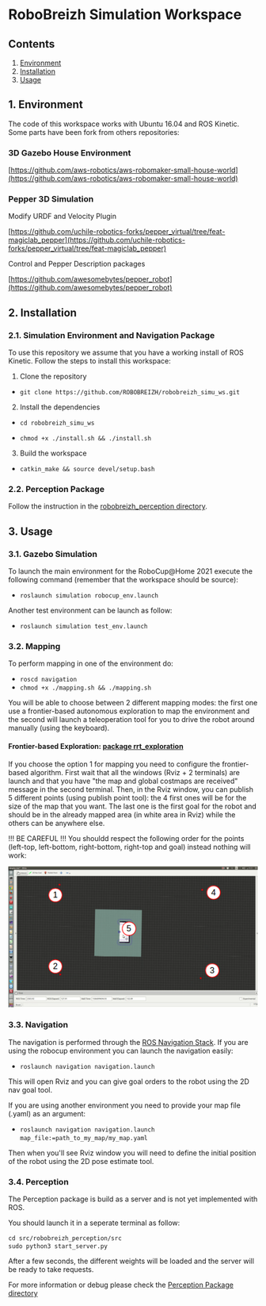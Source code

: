 RoboBreizh Simulation Workspace
==============

## Contents
1. [Environment](#1-environment)
2. [Installation](#2-installation)
3. [Usage](#3-usage)


## 1. Environment 
The code of this workspace works with Ubuntu 16.04 and ROS Kinetic. 
Some parts have been fork from others repositories:

### 3D Gazebo House Environment
[https://github.com/aws-robotics/aws-robomaker-small-house-world](https://github.com/aws-robotics/aws-robomaker-small-house-world)

### Pepper 3D Simulation
Modify URDF and Velocity Plugin

[https://github.com/uchile-robotics-forks/pepper_virtual/tree/feat-magiclab_pepper](https://github.com/uchile-robotics-forks/pepper_virtual/tree/feat-magiclab_pepper)

Control and Pepper Description packages

[https://github.com/awesomebytes/pepper_robot](https://github.com/awesomebytes/pepper_robot)

## 2. Installation

### 2.1. Simulation Environment and Navigation Package

To use this repository we assume that you have a working install of ROS Kinetic.
Follow the steps to install this workspace:
1. Clone the repository 

- `git clone https://github.com/ROBOBREIZH/robobreizh_simu_ws.git`

2. Install the dependencies

- `cd robobreizh_simu_ws`

- `chmod +x ./install.sh && ./install.sh`

3. Build the workspace

- `catkin_make && source devel/setup.bash`

### 2.2. Perception Package

Follow the instruction in the [robobreizh_perception directory](src/robobreizh_perception/).

## 3. Usage

### 3.1. Gazebo Simulation
To launch the main environment for the RoboCup@Home 2021 execute the following command (remember that the workspace should be source):

- `roslaunch simulation robocup_env.launch`

Another test environment can be launch as follow:

- `roslaunch simulation test_env.launch`

### 3.2. Mapping 
To perform mapping in one of the environment do:

- `roscd navigation`
- `chmod +x ./mapping.sh && ./mapping.sh`

You will be able to choose between 2 different mapping modes: the first one use a frontier-based autonomous exploration to map the environment and the second will launch a teleoperation tool for you to drive the robot around manually (using the keyboard).

#### Frontier-based Exploration: [package rrt_exploration](http://wiki.ros.org/rrt_exploration)

If you choose the option 1 for mapping you need to configure the frontier-based algorithm. First wait that all the windows (Rviz + 2 terminals) are launch and that you have "the map and global costmaps are received" message in the second terminal.
Then, in the Rviz window, you can publish 5 different points (using publish point tool): the 4 first ones will be for the size of the map that you want. The last one is the first goal for the robot and should be in the already mapped area (in white area in Rviz) while the others can be anywhere else.

!!! BE CAREFUL !!! You shouldd respect the following order for the points (left-top, left-bottom, right-bottom, right-top and goal) instead nothing will work:

![Order for the points](images/sequence_of_points.png)


### 3.3. Navigation

The navigation is performed through the [ROS Navigation Stack](http://wiki.ros.org/navigation). If you are using the robocup environment you can launch the navigation easily:

- `roslaunch navigation navigation.launch`

This will open Rviz and you can give goal orders to the robot using the 2D nav goal tool.

If you are using another environment you need to provide your map file (.yaml) as an argument:

- `roslaunch navigation navigation.launch map_file:=path_to_my_map/my_map.yaml`

Then when you'll see Rviz window you will need to define the initial position of the robot using the 2D pose estimate tool.

### 3.4. Perception

The Perception package is build as a server and is not yet implemented with ROS.

You should launch it in a seperate terminal as follow:

```buildoutcfg
cd src/robobreizh_perception/src
sudo python3 start_server.py
```

After a few seconds, the different weights will be loaded and the server will be ready to take requests.

For more information or debug please check the [Perception Package directory](src/robobreizh_perception/Readme.md#start-the-server)
